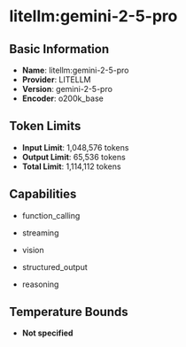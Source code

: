# litellm:gemini-2-5-pro

## Basic Information
- **Name**: litellm:gemini-2-5-pro
- **Provider**: LITELLM
- **Version**: gemini-2-5-pro
- **Encoder**: o200k_base

## Token Limits
- **Input Limit**: 1,048,576 tokens
- **Output Limit**: 65,536 tokens
- **Total Limit**: 1,114,112 tokens

## Capabilities


- function_calling

- streaming

- vision

- structured_output

- reasoning





## Temperature Bounds

- **Not specified**


